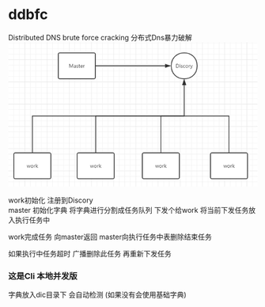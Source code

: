 # ddbfc
Distributed DNS brute force cracking   分布式Dns暴力破解
![Master](./README/master.png)

work初始化 注册到Discory    
master 初始化字典  将字典进行分割成任务队列  下发个给work  将当前下发任务放入执行任务中

work完成任务 向master返回   master向执行任务中表删除结束任务

如果执行中任务超时  广播删除此任务 再重新下发任务

### 这是Cli 本地并发版
字典放入dic目录下 会自动检测 (如果没有会使用基础字典)